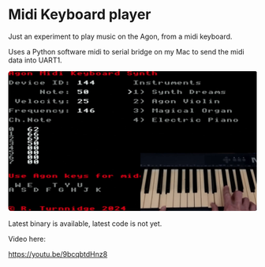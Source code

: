 # Midi Keyboard player

Just an experiment to play music on the Agon, from a midi keyboard.

Uses a Python software midi to serial bridge on my Mac to send the midi data into UART1.

![](midi.png)

Latest binary is available, latest code is not yet.

Video here:

https://youtu.be/9bcqbtdHnz8

